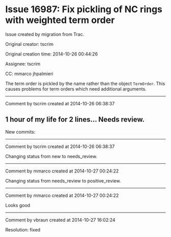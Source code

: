 # Issue 16987: Fix pickling of NC rings with weighted term order

Issue created by migration from Trac.

Original creator: tscrim

Original creation time: 2014-10-26 00:44:26

Assignee: tscrim

CC:  mmarco jhpalmieri

The term order is pickled by the name rather than the object `TermOrder`. This causes problems for term orders which need additional arguments.


---

Comment by tscrim created at 2014-10-26 06:38:37

1 hour of my life for 2 lines... Needs review.
----
New commits:


---

Comment by tscrim created at 2014-10-26 06:38:37

Changing status from new to needs_review.


---

Comment by mmarco created at 2014-10-27 00:24:22

Changing status from needs_review to positive_review.


---

Comment by mmarco created at 2014-10-27 00:24:22

Looks good


---

Comment by vbraun created at 2014-10-27 16:02:24

Resolution: fixed
